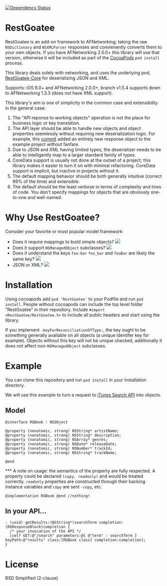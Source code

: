 [![Dependency Status](https://www.versioneye.com/objective-c/restgoatee/2.4.0/badge?style=flat)](https://www.versioneye.com/objective-c/restgoatee/2.4.0)

RestGoatee
==========

RestGoatee is an add-on framework to AFNetworking; taking the raw `NSDictionary` and `NSXMLParser` responses and convienently converts them to your own objects.  If you have AFNetworking 2.0.0+ this library will use that version, otherwise it will be included as part of the [CocoaPods](http://cocoapods.org/) `pod install` process.

This library deals solely with networking, and uses the underlying pod, [RestGoatee-Core](https://github.com/rdignard08/RestGoatee-Core) for deserializing JSON and XML.

Supports: iOS 6.0+ and AFNetworking 2.0.0+, branch v1.5.4 supports down to AFNetworking 1.3.3 (does not have XML support).

This library's aim is one of simplicity in the common case and extensibility in the general case:<br/>
1) The "API reponse to working objects" operation is not the place for business logic or key translation.<br/>
2) The API layer should be able to handle new objects and object properties seemlessly without requiring new deserialization logic.  For example, this <a href="https://github.com/rdignard08/RestGoatee/commit/50b516c4e5377ef02a384b26ce94984655b424f0">commit</a> added an entirely new response object to the example project without fanfare.<br/>
3) Due to JSON and XML having limited types, the deserializer needs to be able to intelligently map to a larger standard family of types.<br/>
4) CoreData support is usually not done at the outset of a project; this library makes it easier to turn it on with minimal refactoring.  CoreData support is implicit, but inactive in projects without it.<br/>
5) The default mapping behavior should be both generally intuitive (correct 99% of the time) and extensible.<br/>
6) The default should be the least verbose in terms of complexity and lines of code.  You don't specify mappings for objects that are obviously one-to-one and well-named.

Why Use RestGoatee?
===================
Consider your favorite or most popular model framework:

  * Does it require mappings to build simple objects?  <img src="https://github.com/jloughry/Unicode/raw/master/graphics/red_x.png"/>
  * Does it support `NSManagedObject` subclasses? <img src="https://github.com/jloughry/Unicode/raw/master/graphics/green_check.png"/>
  * Does it understand the keys `foo-bar` `foo_bar` and `fooBar` are likely the same key? <img src="https://github.com/jloughry/Unicode/raw/master/graphics/green_check.png"/>
  * JSON or XML? <img src="https://github.com/jloughry/Unicode/raw/master/graphics/green_check.png"/>

# Installation
Using cocoapods add `pod 'RestGoatee'` to your Podfile and run `pod install`.  People without cocoapods can include the top level folder "RestGoatee" in their repository.  Include `#import <RestGoatee/RestGoatee.h>` to include all public headers and start using the library. 

If you implement `-keyForReconciliationOfType:`, the key ought to be something generally available on all objects (a unique identifer key for example).  Objects without this key will not be unique checked, additionally it does not affect non-`NSManagedObject` subclasses.

Example
=======
You can clone this repository and run `pod install` in your installation directory.

We will use this example to turn a request to [iTunes Search API](https://itunes.apple.com/search?term=pink+floyd) into objects.
## Model

```objc
@interface RGBook : NSObject

@property (nonatomic, strong) NSString* artistName;
@property (nonatomic, strong) NSString* description;
@property (nonatomic, strong) NSArray* genres;
@property (nonatomic, strong) NSDate* releaseDate;
@property (nonatomic, strong) NSNumber* trackId;
@property (nonatomic, strong) NSString* trackName;

@end
```
*** A note on usage: the semantics of the property are fully respected.  A property could be declared `(copy, readonly)` and would be treated correctly. `readonly` properties are constructed through their backing instance variables and `copy` are sent `-copy`, etc. 
```objc
@implementation RGBook @end //nothing!
```

## In your API...

```objc
- (void) getResults:(NSString*)searchTerm completion:(RGResponseBlock)completion {
  /* your invocation of the API */
  [self GET:@"/search" parameters:@{ @"term" : searchTerm } keyPath:@"results" class:[RGBook class] completion:completion];
}
```

License
=======
BSD Simplified (2-clause)
